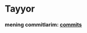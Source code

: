# Tayyor
### mening commitlarim: [commits](https://github.com/NET-Bootcamp-N11/PersonalBrand-Backend/tree/b9a45086592ac0492be249814d3d41c60bb7cebc)